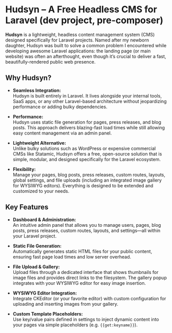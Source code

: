 # Hudsyn – A Free Headless CMS for Laravel (dev project, pre-composer)

**Hudsyn** is a lightweight, headless content management system (CMS) designed specifically for Laravel projects. Named after my newborn daughter, Hudsyn was built to solve a common problem I encountered while developing awesome Laravel applications: the landing page (or main website) was often an afterthought, even though it’s crucial to deliver a fast, beautifully-rendered public web presence.

## Why Hudsyn?

- **Seamless Integration:**  
  Hudsyn is built entirely in Laravel. It lives alongside your internal tools, SaaS apps, or any other Laravel-based architecture without jeopardizing performance or adding bulky dependencies.

- **Performance:**  
  Hudsyn uses static file generation for pages, press releases, and blog posts. This approach delivers blazing-fast load times while still allowing easy content management via an admin panel.

- **Lightweight Alternative:**  
  Unlike bulky solutions such as WordPress or expensive commercial CMSs like Statamic, Hudsyn offers a free, open-source solution that is simple, modular, and designed specifically for the Laravel ecosystem.

- **Flexibility:**  
  Manage your pages, blog posts, press releases, custom routes, layouts, global settings, and file uploads (including an integrated image gallery for WYSIWYG editors). Everything is designed to be extended and customized to your needs.

## Key Features

- **Dashboard & Administration:**  
  An intuitive admin panel that allows you to manage users, pages, blog posts, press releases, custom routes, layouts, and settings—all within your Laravel project.

- **Static File Generation:**  
  Automatically generates static HTML files for your public content, ensuring fast page load times and low server overhead.

- **File Upload & Gallery:**  
  Upload files through a dedicated interface that shows thumbnails for image files and provides direct links to the filesystem. The gallery popup integrates with your WYSIWYG editor for easy image insertion.

- **WYSIWYG Editor Integration:**  
  Integrate CKEditor (or your favorite editor) with custom configuration for uploading and inserting images from your gallery.

- **Custom Template Placeholders:**  
  Use key/value pairs defined in settings to inject dynamic content into your pages via simple placeholders (e.g. `{{get:keyname}}`).
